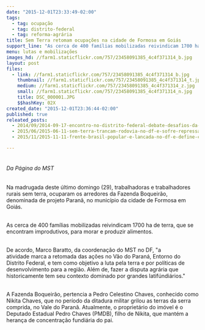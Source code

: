 ```yaml
---
date: "2015-12-01T23:33:49-02:00"
tags:
  - tag: ocupação
  - tag: distrito-federal
  - tag: reforma-agrária
title: Sem Terra retomam ocupações na cidade de Formosa em Goiás
support_line: "As cerca de 400 famílias mobilizadas reivindicam 1700 ha de terra, que se encontram improdutivos, para morar e produzir alimentos. "
menu: lutas e mobilizações
images_hd: //farm1.staticflickr.com/757/23458091385_4c4f371314_b.jpg
layout: post
files:
  - link: //farm1.staticflickr.com/757/23458091385_4c4f371314_b.jpg
    thumbnail: //farm1.staticflickr.com/757/23458091385_4c4f371314_t.jpg
    medium: //farm1.staticflickr.com/757/23458091385_4c4f371314_z.jpg
    small: //farm1.staticflickr.com/757/23458091385_4c4f371314_n.jpg
    title: DSC_000001.JPG
    $$hashKey: 02X
created_date: "2015-12-01T23:36:44-02:00"
published: true
releated_posts:
  - 2014/09/2014-09-17-encontro-no-distrito-federal-debate-desafios-da-juventude-do-mst.md
  - 2015/06/2015-06-11-sem-terra-trancam-rodovia-no-df-e-sofre-repressao-violenta-da-pm.md
  - 2015/11/2015-11-11-frente-brasil-popular-e-lancada-no-df-e-define-calendario-de-mobilizacoes.md

---
```

<p style="line-height: 20.8px;"><br />
<em>Da P&aacute;gina do MST</em></p>

<p><br />
Na madrugada deste &uacute;ltimo domingo (29), trabalhadoras e trabalhadores rurais sem terra, ocuparam os arredores da Fazenda Boqueir&atilde;o, denominada de projeto Paran&atilde;, no munic&iacute;pio da cidade de Formosa em Goi&aacute;s.&nbsp;</p>

<p><br />
As cerca de 400 fam&iacute;lias mobilizadas reivindicam 1700 ha de terra, que se encontram improdutivos, para morar e produzir alimentos.&nbsp;</p>

<p><br />
De acordo, Marco Baratto, da coordena&ccedil;&atilde;o do MST no DF, &quot;a atividade&nbsp;marca a retomada das a&ccedil;&otilde;es no V&atilde;o do Paran&aacute;,&nbsp;Entorno do Distrito Federal, e tem como objetivo a&nbsp;luta pela terra e&nbsp;por pol&iacute;ticas de desenvolvimento para a regi&atilde;o. Al&eacute;m de, fazer a disputa agr&aacute;ria que historicamente tem seu contexto dominado por&nbsp;grandes latif&uacute;ndi&aacute;rios.&quot;</p>

<p><br />
A Fazenda Boqueir&atilde;o, pertencia a Pedro Celestino Chaves, conhecido como Nikita Chaves, que no per&iacute;odo da ditadura militar grilou as terras da serra comprida, no Vale do Paran&atilde;. Atualmente, o propriet&aacute;rio do im&oacute;vel &eacute; o Deputado Estadual Pedro Chaves (PMDB), filho de Nikita, que mant&eacute;m a heran&ccedil;a de concentra&ccedil;&atilde;o fundi&aacute;ria do pai.&nbsp;</p>
